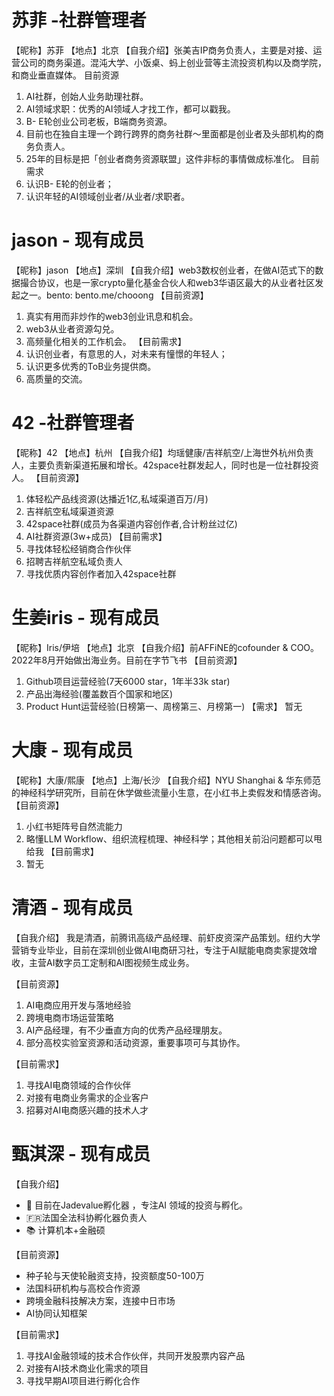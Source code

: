 # 苏菲 -社群管理者
【昵称】苏菲
【地点】北京
【自我介绍】张美吉IP商务负责人，主要是对接、运营公司的商务渠道。混沌大学、小饭桌、蚂上创业营等主流投资机构以及商学院，和商业垂直媒体。
目前资源
1. AI社群，创始人业务助理社群。
2. AI领域求职：优秀的AI领域人才找工作，都可以戳我。
3. B- E轮创业公司老板，B端商务资源。
4. 目前也在独自主理一个跨行跨界的商务社群～里面都是创业者及头部机构的商务负责人。
5. 25年的目标是把「创业者商务资源联盟」这件非标的事情做成标准化。
目前需求
1. 认识B- E轮的创业者；
2. 认识年轻的AI领域创业者/从业者/求职者。


# jason - 现有成员
【昵称】jason
【地点】深圳
【自我介绍】web3数权创业者，在做AI范式下的数据撮合协议，也是一家crypto量化基金合伙人和web3华语区最大的从业者社区发起之一。bento: bento.me/chooong
【目前资源】
1. 真实有用而非炒作的web3创业讯息和机会。
2. web3从业者资源勾兑。
3. 高频量化相关的工作机会。
【目前需求】
1. 认识创业者，有意思的人，对未来有憧憬的年轻人；
2. 认识更多优秀的ToB业务提供商。
3. 高质量的交流。


# 42 -社群管理者
【昵称】42
【地点】杭州
【自我介绍】均瑶健康/吉祥航空/上海世外杭州负责人，主要负责新渠道拓展和增长。42space社群发起人，同时也是一位社群投资人。
【目前资源】
1. 体轻松产品线资源(达播近1亿,私域渠道百万/月)
2. 吉祥航空私域渠道资源
3. 42space社群(成员为各渠道内容创作者,合计粉丝过亿)
4. AI社群资源(3w+成员)
【目前需求】
1. 寻找体轻松经销商合作伙伴
2. 招聘吉祥航空私域负责人
3. 寻找优质内容创作者加入42space社群

# 生姜iris - 现有成员
【昵称】Iris/伊培
【地点】北京
【自我介绍】前AFFiNE的cofounder & COO。2022年8月开始做出海业务。目前在字节飞书
【目前资源】
1. Github项目运营经验(7天6000 star，1年半33k star)
2. 产品出海经验(覆盖数百个国家和地区)
3. Product Hunt运营经验(日榜第一、周榜第三、月榜第一)
【需求】
暂无



# 大康 - 现有成员
【昵称】大康/熙康
【地点】上海/长沙
【自我介绍】NYU Shanghai & 华东师范的神经科学研究所，目前在休学做些流量小生意，在小红书上卖假发和情感咨询。
【目前资源】
1. 小红书矩阵号自然流能力
2. 略懂LLM Workflow、组织流程梳理、神经科学；其他相关前沿问题都可以甩给我
【目前需求】
1. 暂无


# 清酒 - 现有成员
【自我介绍】
我是清酒，前腾讯高级产品经理、前虾皮资深产品策划。纽约大学营销专业毕业，目前在深圳创业做AI电商研习社，专注于AI赋能电商卖家提效增收，主营AI数字员工定制和AI图视频生成业务。

【目前资源】
1. AI电商应用开发与落地经验
2. 跨境电商市场运营策略
3. AI产品经理，有不少垂直方向的优秀产品经理朋友。
4. 部分高校实验室资源和活动资源，重要事项可与其协作。


【目前需求】
1. 寻找AI电商领域的合作伙伴
2. 对接有电商业务需求的企业客户
3. 招募对AI电商感兴趣的技术人才


# 甄淇深 - 现有成员
【自我介绍】
- 🏢 目前在Jadevalue孵化器 ，专注AI 领域的投资与孵化。
- 🇫🇷法国全法科协孵化器负责人
- 📚 计算机本+金融硕
  
【目前资源】
- 种子轮与天使轮融资支持，投资额度50-100万
- 法国科研机构与高校合作资源
- 跨境金融科技解决方案，连接中日市场
- AI协同认知框架

【目前需求】
1. 寻找AI金融领域的技术合作伙伴，共同开发股票内容产品
2. 对接有AI技术商业化需求的项目
3. 寻找早期AI项目进行孵化合作